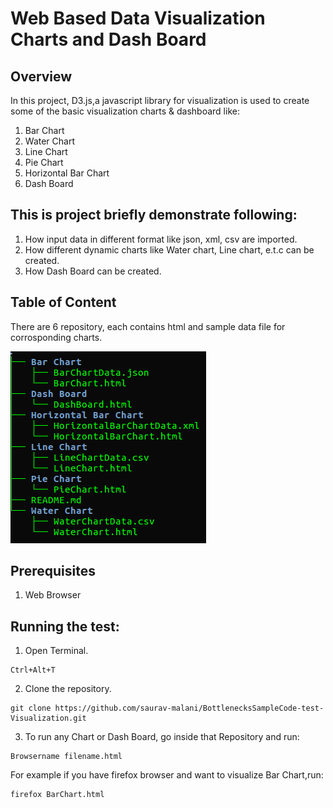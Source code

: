 # Web Based Data Visualization Charts and Dash Board

## Overview

In this project, D3.js,a javascript library for visualization is used to create some of the basic visualization charts & dashboard like:
1. Bar Chart
2. Water Chart
3. Line Chart
4. Pie Chart
5. Horizontal Bar Chart 
6. Dash Board

## This is project briefly demonstrate following:
1. How input data in different format like json, xml, csv are imported.
2. How different dynamic charts like Water chart, Line chart, e.t.c can be created.
3. How Dash Board can be created.

## Table of Content

There are 6 repository, each contains html and sample data file for corrosponding charts. 

![Alt text](./repo_tree.png?raw=true "Title")

## Prerequisites
1. Web Browser

## Running the test:
1. Open Terminal.

```
Ctrl+Alt+T
```

2. Clone the repository.

```
git clone https://github.com/saurav-malani/BottlenecksSampleCode-test-Visualization.git
```

3. To run any Chart or Dash Board, go inside that Repository and run: 

```
Browsername filename.html
```

For example if you have firefox browser and want to visualize Bar Chart,run:

```
firefox BarChart.html
```

